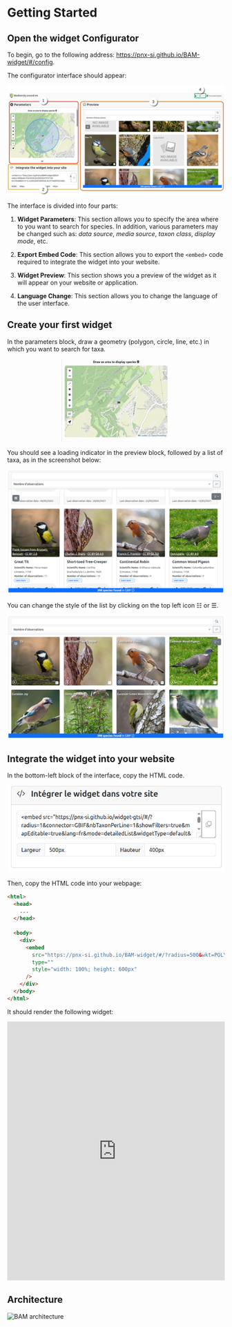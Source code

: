 # Getting Started

## Open the widget Configurator

To begin, go to the following address: https://pnx-si.github.io/BAM-widget/#/config.

The configurator interface should appear:

![Configurator Interface](images/config_page.png)

The interface is divided into four parts:

1. **Widget Parameters**: This section allows you to specify the area where to you want to search for species. In addition, various parameters may be changed such as: _data source_, _media source_, _taxon class_, _display mode_, etc.

2. **Export Embed Code**: This section allows you to export the `<embed>` code required to integrate the widget into your website.

3. **Widget Preview**: This section shows you a preview of the widget as it will appear on your website or application.

4. **Language Change**: This section allows you to change the language of the user interface.

## Create your first widget

In the parameters block, draw a geometry (polygon, circle, line, etc.) in which you want to search for taxa.

<div style="text-align:center;">
  <img src="images/select_geometry.gif" style="width:50%"/>
</div>

You should see a loading indicator in the preview block, followed by a list of taxa, as in the screenshot below:

![Taxa Search Result](images/first_result.png)

You can change the style of the list by clicking on the top left icon ☷ or ☰.

![Gallery View Display](images/first_result_gallery.png)

## Integrate the widget into your website

In the bottom-left block of the interface, copy the HTML code.

![Share Button](images/share_button2.png)

Then, copy the HTML code into your webpage:

```html
<html>
  <head>
    ...
  </head>

  <body>
    <div>
      <embed
        src="https://pnx-si.github.io/BAM-widget/#/?radius=500&wkt=POLYGON ((6.065733348121989 44.576553304564825, 6.0654911292327265 44.57830781799968, 6.064772991141251 44.57999495639761, 6.063606495426499 44.581549875401485, 6.062036445756115 44.58291280750781, 6.060123169780968 44.58403136085271, 6.057940202071561 44.584862534908495, 6.055571456941543 44.58537437527727, 6.053108 44.585547203637255, 6.050644543058457 44.58537437527727, 6.048275797928439 44.584862534908495, 6.046092830219032 44.58403136085271, 6.044179554243885 44.58291280750781, 6.042609504573501 44.581549875401485, 6.0414430088587485 44.57999495639761, 6.040724870767273 44.57830781799968, 6.040482651878011 44.576553304564825, 6.040725617998898 44.57479884406682, 6.041444389562768 44.57311185642028, 6.04261130855026 44.57155716303179, 6.044181506854287 44.57019449705699, 6.046094634195841 44.56907620984364, 6.04827717863253 44.56824526140327, 6.050645290290133 44.5677335717859, 6.053108 44.56756079636277, 6.055570709709867 44.5677335717859, 6.05793882136747 44.56824526140327, 6.060121365804159 44.56907620984364, 6.062034493145714 44.57019449705699, 6.06360469144974 44.57155716303179, 6.064771610437232 44.57311185642028, 6.0654903820011015 44.57479884406682, 6.065733348121989 44.576553304564825))&connector=GBIF&nbTaxonPerLine=4&showFilters=true&mapEditable=true&lang=fr&mode=gallery&widgetType=mapList&hybridTaxonList=true&GBIF_ENDPOINT=https://api.gbif.org/v1&LIMIT=300&NB_PAGES=10&soundSource=gbif&imageSource=wikidata"
        type=""
        style="width: 100%; height: 600px"
      />
    </div>
  </body>
</html>
```

It should render the following widget:

<embed src="https://pnx-si.github.io/BAM-widget/#/?radius=500&wkt=POLYGON ((6.065733348121989 44.576553304564825, 6.0654911292327265 44.57830781799968, 6.064772991141251 44.57999495639761, 6.063606495426499 44.581549875401485, 6.062036445756115 44.58291280750781, 6.060123169780968 44.58403136085271, 6.057940202071561 44.584862534908495, 6.055571456941543 44.58537437527727, 6.053108 44.585547203637255, 6.050644543058457 44.58537437527727, 6.048275797928439 44.584862534908495, 6.046092830219032 44.58403136085271, 6.044179554243885 44.58291280750781, 6.042609504573501 44.581549875401485, 6.0414430088587485 44.57999495639761, 6.040724870767273 44.57830781799968, 6.040482651878011 44.576553304564825, 6.040725617998898 44.57479884406682, 6.041444389562768 44.57311185642028, 6.04261130855026 44.57155716303179, 6.044181506854287 44.57019449705699, 6.046094634195841 44.56907620984364, 6.04827717863253 44.56824526140327, 6.050645290290133 44.5677335717859, 6.053108 44.56756079636277, 6.055570709709867 44.5677335717859, 6.05793882136747 44.56824526140327, 6.060121365804159 44.56907620984364, 6.062034493145714 44.57019449705699, 6.06360469144974 44.57155716303179, 6.064771610437232 44.57311185642028, 6.0654903820011015 44.57479884406682, 6.065733348121989 44.576553304564825))&connector=GBIF&nbTaxonPerLine=4&showFilters=true&mapEditable=true&lang=fr&mode=gallery&widgetType=mapList&hybridTaxonList=true&GBIF_ENDPOINT=https://api.gbif.org/v1&LIMIT=300&NB_PAGES=10&soundSource=gbif&imageSource=wikidata" type="" style="width: 100%; height: 600px" />

## Architecture

![BAM architecture](https://geonature.fr/documents/autres/BAM/BAM-schema-v2.png)
